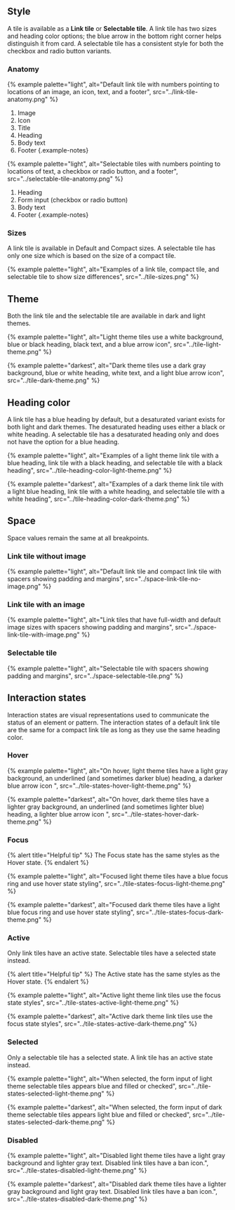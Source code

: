 
## Style

A tile is available as a <strong>Link tile</strong> or <strong>Selectable tile</strong>. A link tile has two sizes and heading color options; the blue arrow in the bottom right corner helps distinguish it from card. A selectable tile has a consistent style for both the checkbox and radio button variants.

### Anatomy
{% example palette="light",
           alt="Default link tile with numbers pointing to locations of an image, an icon, text, and a footer",
           src="../link-tile-anatomy.png" %}
 
1) Image
2) Icon
3) Title
4) Heading
5) Body text
6) Footer
{.example-notes}

{% example palette="light",
           alt="Selectable tiles with numbers pointing to locations of text, a checkbox or radio button, and a footer",
           src="../selectable-tile-anatomy.png" %}

1) Heading
2) Form input (checkbox or radio button)
3) Body text
4) Footer
{.example-notes}

### Sizes

A link tile is available in Default and Compact sizes. A selectable tile has only one size which is based on the size of a compact tile.

{% example palette="light",
           alt="Examples of a link tile, compact tile, and selectable tile to show size differences",
           src="../tile-sizes.png" %}

<!---
| Size                                 | Element                 | Value          |
| ------------------------------------ | ----------------------- | -------------- |
| Default (link)                       | Padding                 | 32px, 2rem     | 
| Compact (link), Default (selectable) | Padding                 | 24px, 1.5rem   | 
| Default (link)                       | Text size - heading     | 20px, 1.25rem  | 
| Compact (link), Default (selectable) | Text size - heading     | 18px, 1.125rem | 
| Default (link)                       | Line height - heading   | 26 (1.3)       | 
| Compact (link), Default (selectable) | Line height - heading   | 27 (1.5)       | 
| Default (link)                       | Text size - body text   | 18px, 1.125rem | 
| Compact (link), Default (selectable) | Text size - body text   | 14px, 0.875rem | 
| Default (link)                       | Line height - body text | 27 (1.5)       | 
| Compact (link), Default (selectable) | Line height - body text | 21 (1.5)       | 
| Default (link)                       | Text size - footer      | 14px, 0.875rem | 
| Compact (link), Default (selectable) | Text size - footer      | 12px, 0.75rem  | 
| Default (link)                       | Line height - footer    | 21 (1.5)       | 
| Compact (link), Default (selectable) | Line height - footer    | 18 (1.5)       | 
| Default (link)                       | Icon size               | 48px, 3rem     |
| Compact (link), Default (selectable) | Icon size               | 32px, 2rem     |


{.full-width .col-111}
-->

## Theme

Both the link tile and the selectable tile are available in dark and light themes.
    
{% example palette="light",
        alt="Light theme tiles use a white background, blue or black heading, black text, and a blue arrow icon",
        src="../tile-light-theme.png" %}

{% example palette="darkest",
        alt="Dark theme tiles use a dark gray background, blue or white heading, white text, and a light blue arrow icon",
        src="../tile-dark-theme.png" %}

<!---
| Property                                        | Light theme    | Dark theme     | 
| ----------------------------------------------- | -------------- | -------------- |
| Color - Link tile surface                       | #FFFFFF        | #151515        | 
| Color - Selectable tile surface                 | #FFFFFF        | #151515        | 
| Color - Link tile border                        | #C7C7C7        | #707070        | 
| Color - Selectable tile border                  | #C7C7C7        | #707070        | 
| Border radius - Link tile                       | 3px, 0.1875rem | 3px, 0.1875rem | 
| Border radius - Selectable tile                 | 3px, 0.1875rem | 3px, 0.1875rem | 
| Border width - Link tile                        | 1px, 0.0625rem | 1px, 0.0625rem | 
| Border width - Selectable tile                  | 1px, 0.0625rem | 1px, 0.0625rem | 
| Color - Link tile title                         | #151515        | #FFFFFF        | 
| Color - Link tile heading (blue heading)        | #0066CC        | #73BCF7        | 
| Color - Link tile heading (destaurated heading) | #151515        | #FFFFFF        | 
| Color - Selectable tile heading                 | #151515        | #FFFFFF        | 
| Color - Link tile body text                     | #151515        | #FFFFFF        | 
| Color - Selectable tile body text               | #151515        | #FFFFFF        | 
| Color - Link tile footer text                   | #151515        | #FFFFFF        | 
| Color - Selectable tile footer text             | #151515        | #FFFFFF        | 
| Color - Link tile arrow                         | #0066CC        | #73BCF7        | 

{.full-width .col-111}
-->

## Heading color

A link tile has a blue heading by default, but a desaturated variant exists for both light and dark themes. The desaturated heading uses either a black or white heading. A selectable tile has a desaturated heading only and does not have the option for a blue heading.

{% example palette="light",
           alt="Examples of a light theme link tile with a blue heading, link tile with a black heading, and selectable tile with a black heading",
           src="../tile-heading-color-light-theme.png" %}

{% example palette="darkest",
           alt="Examples of a dark theme link tile with a light blue heading, link tile with a white heading, and selectable tile with a white heading",
           src="../tile-heading-color-dark-theme.png" %}

## Space

Space values remain the same at all breakpoints.

### Link tile without image

{% example palette="light",
        alt="Default link tile and compact link tile with spacers showing padding and margins",
        src="../space-link-tile-no-image.png" %}

### Link tile with an image

{% example palette="light",
        alt="Link tiles that have full-width and default image sizes with spacers showing padding and margins",
        src="../space-link-tile-with-image.png" %}

### Selectable tile

{% example palette="light",
        alt="Selectable tile with spacers showing padding and margins",
        src="../space-selectable-tile.png" %}

<!---
{% spacerTokensTable 
    headline='',
    caption='',
    tokens="--rh-space-lg, --rh-space-xl, --rh-space-2xl" %}
{% endspacerTokensTable %}
-->

## Interaction states

Interaction states are visual representations used to communicate the status of an element or pattern. The interaction states of a default link tile are the same for a compact link tile as long as they use the same heading color.

### Hover 

{% example palette="light",
        alt="On hover, light theme tiles have a light gray background, an underlined (and sometimes darker blue) heading, a darker blue arrow icon ",
        src="../tile-states-hover-light-theme.png" %}

{% example palette="darkest",
        alt="On hover, dark theme tiles have a lighter gray background, an underlined (and sometimes lighter blue) heading, a lighter blue arrow icon ",
        src="../tile-states-hover-dark-theme.png" %}

<!---
| Property                                        | Light theme | Dark theme | 
| ------------------------------------------------| ----------- | ---------- |
| Color - Link tile surface                       | #F2F2F2     | #1F1F1F    | 
| Color - Link tile (black heading) surface       | #F2F2F2     | #1F1F1F    | 
| Color - Selectable tile surface | #F2F2F2       | #1F1F1F     |            |
| Color - Link tile heading (blue heading)        | #004080     | #BEE1F4    | 
| Color - Link tile heading (desaturated heading) | #151515     | #FFFFFF    | 
| Color - Selectable tile heading                 | #151515     | #FFFFFF    | 
| Text decoration - Link tile heading             | Underline   | Underline  | 
| Text decoration - Selectable tile heading       | Underline   | Underline  | 
| Color - Link tile arrow                         | #004080     | #BEE1F4    |

{.full-width .col-111}
-->

### Focus

{% alert title="Helpful tip" %}
The Focus state has the same styles as the Hover state.
{% endalert %}

{% example palette="light",
        alt="Focused light theme tiles have a blue focus ring and use hover state styling",
        src="../tile-states-focus-light-theme.png" %}

{% example palette="darkest",
        alt="Focused dark theme tiles have a light blue focus ring and use hover state styling",
        src="../tile-states-focus-dark-theme.png" %}

<!---
| Property           | Light theme | Dark theme |
| -------------------| ----------- | ---------- | 
| Color - Focus ring | #0066CC     | #73BCF7    |

{.full-width .col-111}
-->

### Active 

Only link tiles have an active state. Selectable tiles have a selected state instead.

{% alert title="Helpful tip" %}
The Active state has the same styles as the Hover state.
{% endalert %}

{% example palette="light",
        alt="Active light theme link tiles use the focus state styles",
        src="../tile-states-active-light-theme.png" %}

{% example palette="darkest",
        alt="Active dark theme link tiles use the focus state styles",
        src="../tile-states-active-dark-theme.png" %}

<!---
| Property           | Light theme | Dark theme |
| -------------------| ----------- | ---------- | 
| Color - Focus ring | #0066CC     | #73BCF7    |

{.full-width .col-111}
-->

### Selected 

Only a selectable tile has a selected state. A link tile has an active state instead.

{% example palette="light",
        alt="When selected, the form input of light theme selectable tiles appears blue and filled or checked",
        src="../tile-states-selected-light-theme.png" %}

{% example palette="darkest",
        alt="When selected, the form input of dark theme selectable tiles appears light blue and filled or checked",
        src="../tile-states-selected-dark-theme.png" %}

<!---
| Property           | Light theme | Dark theme |
| -------------------| ----------- | ---------- | 
| Color - Form input | #0066CC     | #73BCF7    |

{.full-width .col-111}
-->

### Disabled

{% example palette="light",
        alt="Disabled light theme tiles have a light gray background and lighter gray text. Disabled link tiles have a ban icon.",
        src="../tile-states-disabled-light-theme.png" %}

{% example palette="darkest",
        alt="Disabled dark theme tiles have a lighter gray background and light gray text. Disabled link tiles have a ban icon.",
        src="../tile-states-disabled-dark-theme.png" %}

<!---
| Property                                  | Light theme  | Dark theme | 
| ----------------------------------------- | ------------ | ---------- | 
| Color - Link tile surface                 | #E0E0E0      | #4D4D4D    | 
| Color - Link tile (black heading) surface | #F2F2F2      | #1F1F1F    | 
| Color - Selectable tile surface           | #E0E0E0      | #4D4D4D    | 
| Color - Link tile heading (blue heading)  | #4D4D4D      | #A3A3A3    | 
| Color - Link tile heading (black heading) | #4D4D4D      | #A3A3A3    | 
| Color - Selectable tile heading           | #4D4D4D      | #A3A3A3    | 
| Color - Link tile disabled icon           | #4D4D4D      | #A3A3A3    | 
| Color - Link tile body text               | #4D4D4D      | #A3A3A3    | 
| Color - Selectable tile body text         | #4D4D4D      | #A3A3A3    |

{.full-width .col-111}
-->
